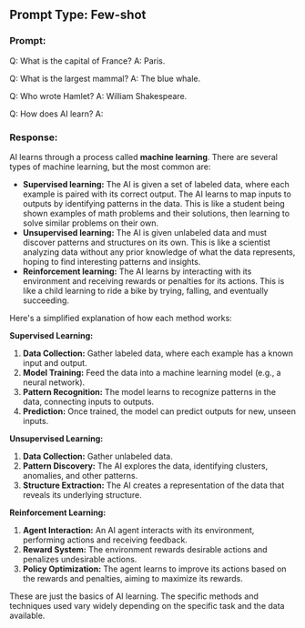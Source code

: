 ## Prompt Type: Few-shot
### Prompt:

Q: What is the capital of France?
A: Paris.

Q: What is the largest mammal?
A: The blue whale.

Q: Who wrote Hamlet?
A: William Shakespeare.

Q: How does AI learn?
A:
### Response:
AI learns through a process called **machine learning**. There are several types of machine learning, but the most common are:

* **Supervised learning:** The AI is given a set of labeled data, where each example is paired with its correct output. The AI learns to map inputs to outputs by identifying patterns in the data. This is like a student being shown examples of math problems and their solutions, then learning to solve similar problems on their own.
* **Unsupervised learning:** The AI is given unlabeled data and must discover patterns and structures on its own. This is like a scientist analyzing data without any prior knowledge of what the data represents, hoping to find interesting patterns and insights.
* **Reinforcement learning:** The AI learns by interacting with its environment and receiving rewards or penalties for its actions. This is like a child learning to ride a bike by trying, falling, and eventually succeeding. 

Here's a simplified explanation of how each method works:

**Supervised Learning:**

1. **Data Collection:** Gather labeled data, where each example has a known input and output.
2. **Model Training:** Feed the data into a machine learning model (e.g., a neural network).
3. **Pattern Recognition:** The model learns to recognize patterns in the data, connecting inputs to outputs.
4. **Prediction:** Once trained, the model can predict outputs for new, unseen inputs.

**Unsupervised Learning:**

1. **Data Collection:** Gather unlabeled data.
2. **Pattern Discovery:** The AI explores the data, identifying clusters, anomalies, and other patterns.
3. **Structure Extraction:** The AI creates a representation of the data that reveals its underlying structure.

**Reinforcement Learning:**

1. **Agent Interaction:** An AI agent interacts with its environment, performing actions and receiving feedback.
2. **Reward System:** The environment rewards desirable actions and penalizes undesirable actions.
3. **Policy Optimization:** The agent learns to improve its actions based on the rewards and penalties, aiming to maximize its rewards.

These are just the basics of AI learning. The specific methods and techniques used vary widely depending on the specific task and the data available. 

